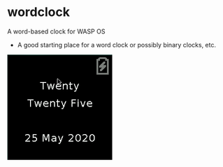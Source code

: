# wordclock
A word-based clock for WASP OS
* A good starting place for a word clock or possibly binary clocks, etc.

![Image](https://raw.githubusercontent.com/jlukanc1/wordclock/master/screen1.png)
